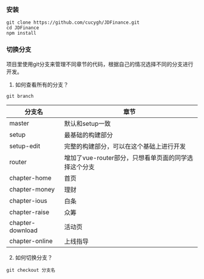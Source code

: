 

### 安装

```shell
git clone https://github.com/cucygh/JDFinance.git
cd JDFinance
npm install
```

### 切换分支

项目里使用git分支来管理不同章节的代码，根据自己的情况选择不同的分支进行开发。

1. 如何查看所有的分支？

```shell
git branch
```
<table>
  <thead>
    <tr>
      <th>分支名</th>
      <th>章节</th>
    </tr>
  </thead>
  <tbody>
    <tr>
      <td>master</td>
      <td>默认和setup一致</td>
    </tr>
    <tr>
      <td>setup</td>
      <td>最基础的构建部分</td>
    </tr>
    <tr>
      <td>setup-edit</td>
      <td>完整的构建部分，可以在这个基础上进行开发</td>
    </tr>
    <tr>
      <td>router</td>
      <td>增加了vue-router部分，只想看单页面的同学选择这个分支</td>
    </tr>
    <tr>
      <td>chapter-home</td>
      <td>首页</td>
    </tr>
    <tr>
      <td>chapter-money</td>
      <td>理财</td>
    </tr>
    <tr>
      <td>chapter-ious</td>
      <td>白条</td>
    </tr>
    <tr>
      <td>chapter-raise</td>
      <td>众筹</td>
    </tr>
    <tr>
      <td>chapter-download</td>
      <td>活动页</td>
    </tr>
    <tr>
      <td>chapter-online</td>
      <td>上线指导</td>
    </tr>
  </tbody>
</table>

2. 如何切换分支？

```shell
git checkout 分支名
```

